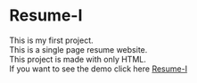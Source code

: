 # Resume-I
This is my first project.<br>This is a single page resume website.<br>This project is made with only HTML.<br>If you want to see the demo click here <a href="https://glow-echo.github.io/Resume-I/">Resume-I</a>
